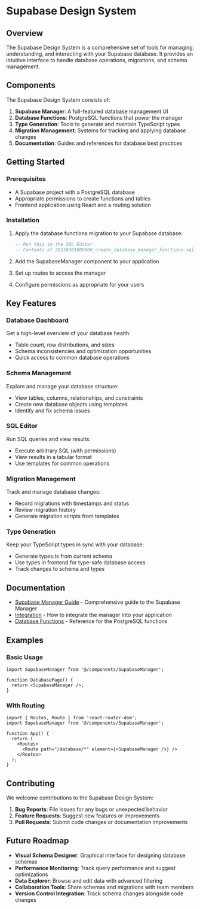 # Supabase Design System

## Overview

The Supabase Design System is a comprehensive set of tools for managing, understanding, and interacting with your Supabase database. It provides an intuitive interface to handle database operations, migrations, and schema management.

## Components

The Supabase Design System consists of:

1. **Supabase Manager**: A full-featured database management UI
2. **Database Functions**: PostgreSQL functions that power the manager
3. **Type Generation**: Tools to generate and maintain TypeScript types
4. **Migration Management**: Systems for tracking and applying database changes
5. **Documentation**: Guides and references for database best practices

## Getting Started

### Prerequisites

- A Supabase project with a PostgreSQL database
- Appropriate permissions to create functions and tables
- Frontend application using React and a routing solution

### Installation

1. Apply the database functions migration to your Supabase database:
   ```sql
   -- Run this in the SQL Editor
   -- Contents of 20250301000000_create_database_manager_functions.sql
   ```

2. Add the SupabaseManager component to your application
3. Set up routes to access the manager
4. Configure permissions as appropriate for your users

## Key Features

### Database Dashboard

Get a high-level overview of your database health:
- Table count, row distributions, and sizes
- Schema inconsistencies and optimization opportunities
- Quick access to common database operations

### Schema Management

Explore and manage your database structure:
- View tables, columns, relationships, and constraints
- Create new database objects using templates
- Identify and fix schema issues

### SQL Editor

Run SQL queries and view results:
- Execute arbitrary SQL (with permissions)
- View results in a tabular format
- Use templates for common operations

### Migration Management

Track and manage database changes:
- Record migrations with timestamps and status
- Review migration history
- Generate migration scripts from templates

### Type Generation

Keep your TypeScript types in sync with your database:
- Generate types.ts from current schema
- Use types in frontend for type-safe database access
- Track changes to schema and types

## Documentation

- [Supabase Manager Guide](./supabase-manager-guide.md) - Comprehensive guide to the Supabase Manager
- [Integration](./integration.md) - How to integrate the manager into your application
- [Database Functions](./database-functions.md) - Reference for the PostgreSQL functions

## Examples

### Basic Usage

```tsx
import SupabaseManager from '@/components/SupabaseManager';

function DatabasePage() {
  return <SupabaseManager />;
}
```

### With Routing

```tsx
import { Routes, Route } from 'react-router-dom';
import SupabaseManager from '@/components/SupabaseManager';

function App() {
  return (
    <Routes>
      <Route path="/database/*" element={<SupabaseManager />} />
    </Routes>
  );
}
```

## Contributing

We welcome contributions to the Supabase Design System:

1. **Bug Reports**: File issues for any bugs or unexpected behavior
2. **Feature Requests**: Suggest new features or improvements
3. **Pull Requests**: Submit code changes or documentation improvements

## Future Roadmap

- **Visual Schema Designer**: Graphical interface for designing database schemas
- **Performance Monitoring**: Track query performance and suggest optimizations
- **Data Explorer**: Browse and edit data with advanced filtering
- **Collaboration Tools**: Share schemas and migrations with team members
- **Version Control Integration**: Track schema changes alongside code changes